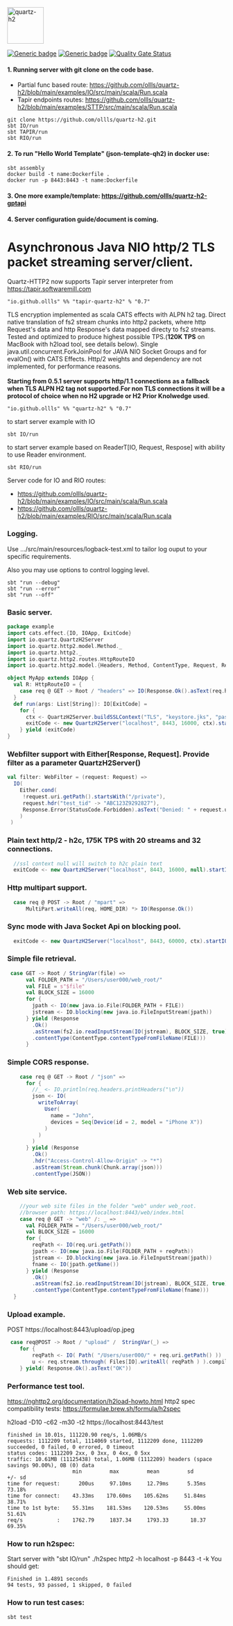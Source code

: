 
<img src="quartz-h2.jpeg" width="84" title="quartz-h2"/>

[![Generic badge](https://img.shields.io/badge/quartz--h2-v0.7-blue)](https://repo1.maven.org/maven2/io/github/ollls/quartz-h2_3/0.7/)
[![Generic badge](https://img.shields.io/badge/Hello%20World-template-red)](https://github.com/ollls/json-template-qh2)
[![Quality Gate Status](https://sonarcloud.io/api/project_badges/measure?project=ollls_quartz-h2&metric=alert_status)](https://sonarcloud.io/summary/new_code?id=ollls_quartz-h2)<br>

#### 1. Running server with git clone on the code base.
* Partial func based route: https://github.com/ollls/quartz-h2/blob/main/examples/IO/src/main/scala/Run.scala
* Tapir endpoints routes:  https://github.com/ollls/quartz-h2/blob/main/examples/STTP/src/main/scala/Run.scala
```
git clone https://github.com/ollls/quartz-h2.git
sbt IO/run
sbt TAPIR/run
sbt RIO/run
```
#### 2. To run "Hello World Template" (json-template-qh2) in docker use:
```
sbt assembly
docker build -t name:Dockerfile . 
docker run -p 8443:8443 -t name:Dockerfile
```

#### 3. One more example/template: https://github.com/ollls/quartz-h2-gptapi

#### 4. Server configuration guide/document is coming.

# Asynchronous Java NIO **http/2 TLS** packet streaming server/client.

Quartz-HTTP2 now supports Tapir server interpreter from https://tapir.softwaremill.com
```
"io.github.ollls" %% "tapir-quartz-h2" % "0.7"
```

TLS encryption implemented as scala CATS effects with ALPN h2 tag. Direct native translation of fs2 stream chunks into http2 packets, where http Request's data and http Response's data mapped directy to fs2 streams. Tested and optimized to produce highest possible TPS.(**120K TPS** on MacBook with h2load tool, see details below). Single java.util.concurrent.ForkJoinPool for JAVA NIO Socket Groups and for evalOn() with CATS Effects. Http/2 weights and dependency are not implemented, for performance reasons. <br><br>**Starting from 0.5.1 server supports http/1.1 connections as a fallback when TLS ALPN H2 tag not supported.For non TLS connections it will be a protocol of choice when no H2 upgrade or H2 Prior Knolwedge used**.

```
"io.github.ollls" %% "quartz-h2" % "0.7"
```
to start server example with IO
```
sbt IO/run
```
to start server example based on ReaderT[IO, Request, Respose] with ability to use Reader environment.
```
sbt RIO/run
```
Server code for IO and RIO routes:
* https://github.com/ollls/quartz-h2/blob/main/examples/IO/src/main/scala/Run.scala
* https://github.com/ollls/quartz-h2/blob/main/examples/RIO/src/main/scala/Run.scala


### Logging.

Use .../src/main/resources/logback-test.xml to tailor log ouput to your specific requirements.

Also you may use options to control logging level.
```
sbt "run --debug"
sbt "run --error"
sbt "run --off"
```


### Basic server.
```scala
package example
import cats.effect.{IO, IOApp, ExitCode}
import io.quartz.QuartzH2Server
import io.quartz.http2.model.Method._
import io.quartz.http2._
import io.quartz.http2.routes.HttpRouteIO
import io.quartz.http2.model.{Headers, Method, ContentType, Request, Response}

object MyApp extends IOApp {
  val R: HttpRouteIO = {
    case req @ GET -> Root / "headers" => IO(Response.Ok().asText(req.headers.printHeaders))
  }
  def run(args: List[String]): IO[ExitCode] =
    for {
      ctx <- QuartzH2Server.buildSSLContext("TLS", "keystore.jks", "password")
      exitCode <- new QuartzH2Server("localhost", 8443, 16000, ctx).startIO(R, sync = false)
    } yield (exitCode)
}
```

### Webfilter support with Either[Response, Request]. Provide filter as a parameter QuartzH2Server()
```scala
val filter: WebFilter = (request: Request) =>
  IO(
    Either.cond(
     !request.uri.getPath().startsWith("/private"),
     request.hdr("test_tid" -> "ABC123Z9292827"),
     Response.Error(StatusCode.Forbidden).asText("Denied: " + request.uri.getPath())
    )
 )    
```
### Plain text http/2 - h2c, 175K TPS with 20 streams and 32 connections.
```scala
  //ssl context null will switch to h2c plain text
  exitCode <- new QuartzH2Server("localhost", 8443, 16000, null).startIO(R, filter, sync = false)
```  
### Http multipart support.
```scala
  case req @ POST -> Root / "mpart" =>
      MultiPart.writeAll(req, HOME_DIR) *> IO(Response.Ok())
```
### Sync mode with Java Socket Api on blocking pool.
```scala
  exitCode <- new QuartzH2Server("localhost", 8443, 60000, ctx).startIO( R, sync = true)
```
### Simple file retrieval.
```scala
 case GET -> Root / StringVar(file) =>
      val FOLDER_PATH = "/Users/user000/web_root/"
      val FILE = s"$file"
      val BLOCK_SIZE = 16000
      for {
        jpath <- IO(new java.io.File(FOLDER_PATH + FILE))
        jstream <- IO.blocking(new java.io.FileInputStream(jpath))
      } yield (Response
        .Ok()
        .asStream(fs2.io.readInputStream(IO(jstream), BLOCK_SIZE, true))
        .contentType(ContentType.contentTypeFromFileName(FILE)))
      } 
```

### Simple CORS response.
```scala
    case req @ GET -> Root / "json" =>
      for {
        //_ <- IO.println(req.headers.printHeaders("\n"))
        json <- IO(
          writeToArray(
            User(
              name = "John",
              devices = Seq(Device(id = 2, model = "iPhone X"))
            )
          )
        )
      } yield (Response
        .Ok()
        .hdr("Access-Control-Allow-Origin" -> "*")
        .asStream(Stream.chunk(Chunk.array(json)))
        .contentType(JSON))
```

### Web site service.
```scala
    //your web site files in the folder "web" under web_root.    
    //browser path: https://localhost:8443/web/index.html
    case req @ GET -> "web" /: _ =>
      val FOLDER_PATH = "/Users/user000/web_root/"
      val BLOCK_SIZE = 16000
      for {
        reqPath <- IO(req.uri.getPath())
        jpath <- IO(new java.io.File(FOLDER_PATH + reqPath))
        jstream <- IO.blocking(new java.io.FileInputStream(jpath))
        fname <- IO(jpath.getName())
      } yield (Response
        .Ok()
        .asStream(fs2.io.readInputStream(IO(jstream), BLOCK_SIZE, true))
        .contentType(ContentType.contentTypeFromFileName(fname)))
  }
  ```
### Upload example.

POST https://localhost:8443/upload/op.jpeg
```scala
 case req@POST -> Root / "upload" /  StringVar(_) => 
    for {
        reqPath <- IO( Path( "/Users/user000/" + req.uri.getPath() ))
        u <- req.stream.through( Files[IO].writeAll( reqPath ) ).compile.drain
    } yield( Response.Ok().asText("OK"))
```


### Performance test tool.

https://nghttp2.org/documentation/h2load-howto.html
http2 spec compatibility tests: https://formulae.brew.sh/formula/h2spec


h2load -D10 -c62 -m30 -t2  https://localhost:8443/test
```
finished in 10.01s, 111220.90 req/s, 1.06MB/s
requests: 1112209 total, 1114069 started, 1112209 done, 1112209 succeeded, 0 failed, 0 errored, 0 timeout
status codes: 1112209 2xx, 0 3xx, 0 4xx, 0 5xx
traffic: 10.61MB (11125438) total, 1.06MB (1112209) headers (space savings 90.00%), 0B (0) data
                     min         max         mean         sd        +/- sd
time for request:      200us     97.10ms     12.79ms      5.35ms    73.18%
time for connect:    43.33ms    170.60ms    105.62ms     51.84ms    38.71%
time to 1st byte:    55.31ms    181.53ms    120.53ms     55.00ms    51.61%
req/s           :    1762.79     1837.34     1793.33       18.37    69.35%

```



### How to run h2spec:

Start server with "sbt IO/run"
./h2spec http2 -h localhost -p 8443 -t -k
You should get:

```
Finished in 1.4891 seconds
94 tests, 93 passed, 1 skipped, 0 failed
```
### How to run test cases:

```
sbt test
```


